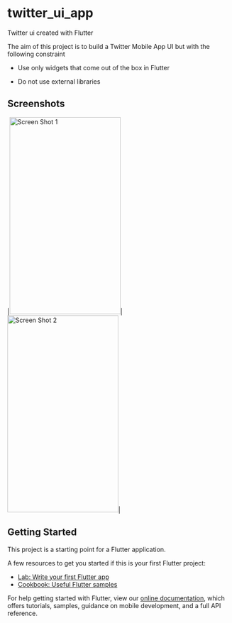 # twitter_ui_app

Twitter ui created with Flutter

The aim of this project is to build a Twitter Mobile App UI but with the following constraint

* Use only widgets that come out of the box in Flutter

* Do not use external libraries

## Screenshots

|<img src="https://github.com/topeomot2/twitter-ui-app/blob/master/screenshots/home1.jpeg" alt="Screen Shot 1" width="250" height="444">|<img src="https://github.com/topeomot2/twitter-ui-app/blob/master/screenshots/menu1.jpeg" alt="Screen Shot 2" width="250" height="444">| 



## Getting Started


This project is a starting point for a Flutter application.

A few resources to get you started if this is your first Flutter project:

- [Lab: Write your first Flutter app](https://flutter.io/docs/get-started/codelab)
- [Cookbook: Useful Flutter samples](https://flutter.io/docs/cookbook)

For help getting started with Flutter, view our 
[online documentation](https://flutter.io/docs), which offers tutorials, 
samples, guidance on mobile development, and a full API reference.

